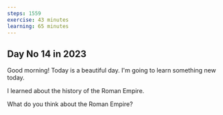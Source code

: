 ```yaml
---
steps: 1559
exercise: 43 minutes
learning: 65 minutes
---
```

## Day No 14 in 2023
Good morning! Today is a beautiful day.
I'm going to learn something new today.

I learned about the history of the Roman Empire.

What do you think about the Roman Empire?
